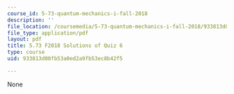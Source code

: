 ```yaml
---
course_id: 5-73-quantum-mechanics-i-fall-2018
description: ''
file_location: /coursemedia/5-73-quantum-mechanics-i-fall-2018/933813d00fb53a0ed2a9fb53ec8b42f5_MIT5_73F18_quiz6_soln.pdf
file_type: application/pdf
layout: pdf
title: 5.73 F2018 Solutions of Quiz 6
type: course
uid: 933813d00fb53a0ed2a9fb53ec8b42f5

---
```

None